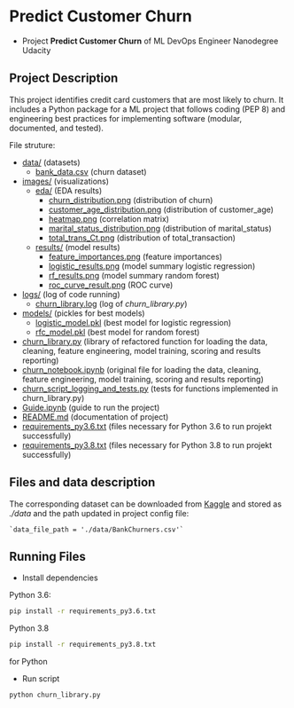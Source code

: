 # Predict Customer Churn

- Project **Predict Customer Churn** of ML DevOps Engineer Nanodegree Udacity

## Project Description
This project identifies credit card customers that are most likely to churn. It includes a Python package for a ML project that follows coding (PEP 8) and engineering best practices for implementing software (modular, documented, and tested).

File struture:
* [data/](https://github.com/d-kleine/Udacity_MLOps/blob/mainproject1_clean_code\data) (datasets)
  * [bank_data.csv](https://github.com/d-kleine/Udacity_MLOps/blob/mainproject1_clean_code\data\bank_data.csv) (churn dataset)
* [images/](https://github.com/d-kleine/Udacity_MLOps/blob/mainproject1_clean_code\images) (visualizations)
  * [eda/](https://github.com/d-kleine/Udacity_MLOps/blob/mainproject1_clean_code\images\eda) (EDA results)
    * [churn_distribution.png](https://github.com/d-kleine/Udacity_MLOps/blob/mainproject1_clean_code\images\eda\churn_distribution.png) (distribution of churn)
    * [customer_age_distribution.png](https://github.com/d-kleine/Udacity_MLOps/blob/mainproject1_clean_code\images\eda\customer_age_distribution.png) (distribution of customer_age)
    * [heatmap.png](https://github.com/d-kleine/Udacity_MLOps/blob/mainproject1_clean_code\images\eda\heatmap.png) (correlation matrix)
    * [marital_status_distribution.png](https://github.com/d-kleine/Udacity_MLOps/blob/mainproject1_clean_code\images\eda\marital_status_distribution.png) (distribution of marital_status)
    * [total_trans_Ct.png](https://github.com/d-kleine/Udacity_MLOps/blob/mainproject1_clean_code\images\eda\total_trans_Ct.png) (distribution of total_transaction)
  * [results/](https://github.com/d-kleine/Udacity_MLOps/blob/mainproject1_clean_code\images\results) (model results)
    * [feature_importances.png](https://github.com/d-kleine/Udacity_MLOps/blob/mainproject1_clean_code\images\results\feature_importances.png) (feature importances)
    * [logistic_results.png](https://github.com/d-kleine/Udacity_MLOps/blob/mainproject1_clean_code\images\results\logistic_results.png)  (model summary logistic regression)
    * [rf_results.png](https://github.com/d-kleine/Udacity_MLOps/blob/mainproject1_clean_code\images\results\rf_results.png) (model summary random forest)
    * [roc_curve_result.png](https://github.com/d-kleine/Udacity_MLOps/blob/mainproject1_clean_code\images\results\roc_curve_result.png) (ROC curve)
* [logs/](https://github.com/d-kleine/Udacity_MLOps/blob/mainproject1_clean_code\logs) (log of code running)
  * [churn_library.log](https://github.com/d-kleine/Udacity_MLOps/blob/mainproject1_clean_code\logs\churn_library.log) (log of *churn_library.py*)
* [models/](https://github.com/d-kleine/Udacity_MLOps/blob/mainproject1_clean_code\models) (pickles for best models)
  * [logistic_model.pkl](https://github.com/d-kleine/Udacity_MLOps/blob/mainproject1_clean_code\models\logistic_model.pkl) (best model for logistic regression)
  * [rfc_model.pkl](https://github.com/d-kleine/Udacity_MLOps/blob/mainproject1_clean_code\models\rfc_model.pkl) (best model for random forest)
* [churn_library.py](https://github.com/d-kleine/Udacity_MLOps/blob/mainproject1_clean_code\churn_library.py)  (library of refactored function for loading the data, cleaning, feature engineering, model training, scoring and results reporting)
* [churn_notebook.ipynb](https://github.com/d-kleine/Udacity_MLOps/blob/mainproject1_clean_code\churn_notebook.ipynb) (original file for loading the data, cleaning, feature engineering, model training, scoring and results reporting)
* [churn_script_logging_and_tests.py](https://github.com/d-kleine/Udacity_MLOps/blob/mainproject1_clean_code\churn_script_logging_and_tests.py) (tests for functions implemented in churn_library.py)
* [Guide.ipynb](https://github.com/d-kleine/Udacity_MLOps/blob/mainproject1_clean_code\Guide.ipynb) (guide to run the project)
* [README.md](https://github.com/d-kleine/Udacity_MLOps/blob/mainproject1_clean_code\README.md) (documentation of project)
* [requirements_py3.6.txt](https://github.com/d-kleine/Udacity_MLOps/blob/mainproject1_clean_code\requirements_py3.6.txt) (files necessary for Python 3.6 to run projekt successfully)
* [requirements_py3.8.txt](https://github.com/d-kleine/Udacity_MLOps/blob/mainproject1_clean_code\requirements_py3.8.txt) (files necessary for Python 3.8 to run projekt successfully)


## Files and data description
The corresponding dataset can be downloaded from [Kaggle](https://www.kaggle.com/datasets/sakshigoyal7/credit-card-customers) and stored as *./data* and the path updated in project config file:

    `data_file_path = './data/BankChurners.csv'`

## Running Files
* Install dependencies

Python 3.6:
```bash
pip install -r requirements_py3.6.txt
```

Python 3.8
```bash
pip install -r requirements_py3.8.txt
```

for Python 

* Run script

```bash
python churn_library.py
```

